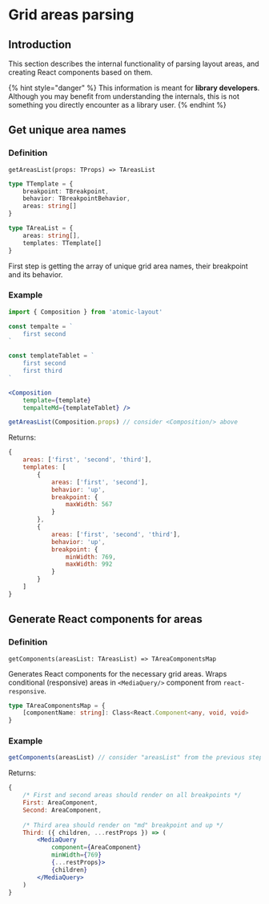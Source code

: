 # Grid areas parsing

## Introduction

This section describes the internal functionality of parsing layout areas, and creating React components based on them.

{% hint style="danger" %}
This information is meant for **library developers**. Although you may benefit from understanding the internals, this is not something you directly encounter as a library user.
{% endhint %}

## Get unique area names

### Definition

`getAreasList(props: TProps) => TAreasList`

```typescript
type TTemplate = {
    breakpoint: TBreakpoint,
    behavior: TBreakpointBehavior,
    areas: string[]
}

type TAreaList = {
    areas: string[],
    templates: TTemplate[]
}
```

First step is getting the array of unique grid area names, their breakpoint and its behavior.

### Example

```jsx
import { Composition } from 'atomic-layout'

const tempalte = `
    first second
`

const templateTablet = `
    first second
    first third
`

<Composition
    template={template}
    tempalteMd={templateTablet} />
```

```javascript
getAreasList(Composition.props) // consider <Composition/> above
```

Returns:

```javascript
{
    areas: ['first', 'second', 'third'],
    templates: [
        {
            areas: ['first', 'second'],
            behavior: 'up',
            breakpoint: {
                maxWidth: 567
            }
        },
        {
            areas: ['first', 'second', 'third'],
            behavior: 'up',
            breakpoint: {
                minWidth: 769,
                maxWidth: 992
            }
        }
    ]
}
```

## Generate React components for areas

### Definition

`getComponents(areasList: TAreasList) => TAreaComponentsMap`

Generates React components for the necessary grid areas. Wraps conditional \(responsive\) areas in `<MediaQuery/>` component from `react-responsive`.

```typescript
type TAreaComponentsMap = {
    [componentName: string]: Class<React.Component<any, void, void>
}
```

### Example

```jsx
getComponents(areasList) // consider "areasList" from the previous step
```

Returns:

```jsx
{
    /* First and second areas should render on all breakpoints */
    First: AreaComponent,
    Second: AreaComponent,
    
    /* Third area should render on "md" breakpoint and up */
    Third: ({ children, ...restProps }) => (
        <MediaQuery
            component={AreaComponent}
            minWidth={769}
            {...restProps}>
            {children}
        </MediaQuery>
    )
}
```



